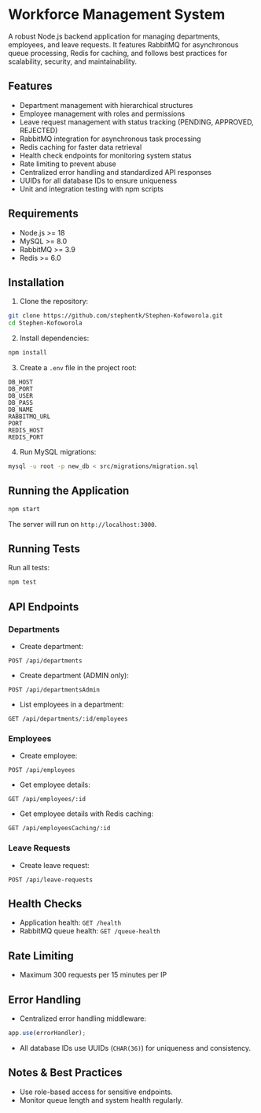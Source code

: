 # Workforce Management System

A robust Node.js backend application for managing departments, employees, and leave requests. It features RabbitMQ for asynchronous queue processing, Redis for caching, and follows best practices for scalability, security, and maintainability.

## Features

* Department management with hierarchical structures
* Employee management with roles and permissions
* Leave request management with status tracking (PENDING, APPROVED, REJECTED)
* RabbitMQ integration for asynchronous task processing
* Redis caching for faster data retrieval
* Health check endpoints for monitoring system status
* Rate limiting to prevent abuse
* Centralized error handling and standardized API responses
* UUIDs for all database IDs to ensure uniqueness
* Unit and integration testing with npm scripts

## Requirements

* Node.js >= 18
* MySQL >= 8.0
* RabbitMQ >= 3.9
* Redis >= 6.0

## Installation

1. Clone the repository:

```bash
git clone https://github.com/stephentk/Stephen-Kofoworola.git
cd Stephen-Kofoworola
```

2. Install dependencies:

```bash
npm install
```

3. Create a `.env` file in the project root:

```env
DB_HOST
DB_PORT
DB_USER
DB_PASS
DB_NAME
RABBITMQ_URL
PORT
REDIS_HOST
REDIS_PORT
```

4. Run MySQL migrations:

```bash
mysql -u root -p new_db < src/migrations/migration.sql
```

## Running the Application

```bash
npm start
```

The server will run on `http://localhost:3000`.

## Running Tests

Run all tests:

```bash
npm test
```



## API Endpoints

### Departments

* Create department:

```http
POST /api/departments
```

* Create department (ADMIN only):

```http
POST /api/departmentsAdmin
```

* List employees in a department:

```http
GET /api/departments/:id/employees
```

### Employees

* Create employee:

```http
POST /api/employees
```

* Get employee details:

```http
GET /api/employees/:id
```

* Get employee details with Redis caching:

```http
GET /api/employeesCaching/:id
```

### Leave Requests

* Create leave request:

```http
POST /api/leave-requests
```

## Health Checks

* Application health: `GET /health`
* RabbitMQ queue health: `GET /queue-health`

## Rate Limiting

* Maximum 300 requests per 15 minutes per IP

## Error Handling

* Centralized error handling middleware:

```javascript
app.use(errorHandler);
```

* All database IDs use UUIDs (`CHAR(36)`) for uniqueness and consistency.

## Notes & Best Practices
* Use role-based access for sensitive endpoints.
* Monitor queue length and system health regularly.

